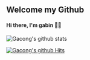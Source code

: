 ## Welcome my Github

#### Hi there, I'm gabin 🤞🏻


![Gacong's github stats](https://github-readme-stats.vercel.app/api?username=choigabin&theme=slateorange&show_icons=true)


[![Gacong's github Hits](https://hits.seeyoufarm.com/api/count/incr/badge.svg?url=https%3A%2F%2Fgithub.com%2Fchoigabin&count_bg=%23F5DF4D&title_bg=%23939597&icon=&icon_color=%23E7E7E7&title=hits&edge_flat=false)](https://hits.seeyoufarm.com)
